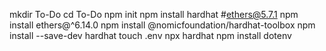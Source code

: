 mkdir To-Do
cd To-Do
npm init
npm install hardhat #ethers@5.7.1
npm install ethers@^6.14.0
npm install @nomicfoundation/hardhat-toolbox
npm install --save-dev hardhat
touch .env
npx hardhat
npm install dotenv
